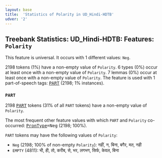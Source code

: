 ```yaml
---
layout: base
title:  'Statistics of Polarity in UD_Hindi-HDTB'
udver: '2'
---
```


## Treebank Statistics: UD_Hindi-HDTB: Features: `Polarity`

This feature is universal.
It occurs with 1 different values: `Neg`.

2198 tokens (1%) have a non-empty value of `Polarity`.
6 types (0%) occur at least once with a non-empty value of `Polarity`.
7 lemmas (0%) occur at least once with a non-empty value of `Polarity`.
The feature is used with 1 part-of-speech tags: <tt><a href="hi_hdtb-pos-PART.html">PART</a></tt> (2198; 1% instances).

### `PART`

2198 <tt><a href="hi_hdtb-pos-PART.html">PART</a></tt> tokens (31% of all `PART` tokens) have a non-empty value of `Polarity`.

The most frequent other feature values with which `PART` and `Polarity` co-occurred: <tt><a href="hi_hdtb-feat-PronType.html">PronType</a></tt><tt>=Neg</tt> (2198; 100%).

`PART` tokens may have the following values of `Polarity`:

* `Neg` (2198; 100% of non-empty `Polarity`): नहीं, न, बिना, बगैर, मत, नही
* `EMPTY` (4811): भी, ही, तो, करीब, से, भर, लगभग, सिर्फ, केवल, बिना

